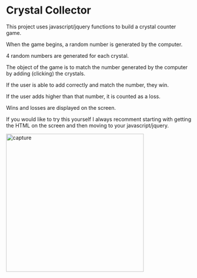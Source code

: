 # Crystal Collector

This project uses javascript/jquery functions to build a crystal counter game.

When the game begins, a random number is generated by the computer.

4 random numbers are generated for each crystal.

The object of the game is to match the number generated by the computer 
by adding (clicking) the crystals.

If the user is able to add correctly and match the number, they win.

If the user adds higher than that number, it is counted as a loss.

Wins and losses are displayed on the screen.

If you would like to try this yourself I always recomment starting with getting
the HTML on the screen and then moving to your javascript/jquery.



<img width="374" alt="capture" src="https://user-images.githubusercontent.com/44249106/50936769-a1643800-1436-11e9-88a6-3b7184085b66.PNG">
